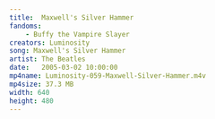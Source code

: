 ```yaml
---
title:  Maxwell's Silver Hammer
fandoms:
    - Buffy the Vampire Slayer
creators: Luminosity
song: Maxwell's Silver Hammer
artist: The Beatles
date:   2005-03-02 10:00:00
mp4name: Luminosity-059-Maxwell-Silver-Hammer.m4v
mp4size: 37.3 MB
width: 640
height: 480
---
```



  